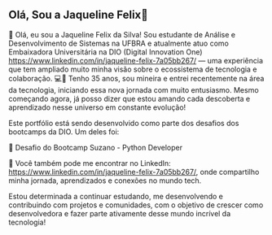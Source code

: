 ## Olá, Sou a Jaqueline Felix👋


👋 Olá, eu sou a Jaqueline Felix da Silva!
Sou estudante de Análise e Desenvolvimento de Sistemas na UFBRA e atualmente atuo como Embaixadora Universitária na DIO (Digital Innovation One) https://www.linkedin.com/in/jaqueline-felix-7a05bb267/ — uma experiência que tem ampliado muito minha visão sobre o ecossistema de tecnologia e colaboração. 💻🚀
Tenho 35 anos, sou mineira e entrei recentemente na área da tecnologia, iniciando essa nova jornada com muito entusiasmo. Mesmo começando agora, já posso dizer que estou amando cada descoberta e aprendizado nesse universo em constante evolução!

Este portfólio está sendo desenvolvido como parte dos desafios dos bootcamps da DIO. Um deles foi:

🔗 Desafio do Bootcamp Suzano - Python Developer

📌 Você também pode me encontrar no LinkedIn: https://www.linkedin.com/in/jaqueline-felix-7a05bb267/, onde compartilho minha jornada, aprendizados e conexões no mundo tech.

Estou determinada a continuar estudando, me desenvolvendo e contribuindo com projetos e comunidades, com o objetivo de crescer como desenvolvedora e fazer parte ativamente desse mundo incrível da tecnologia!
